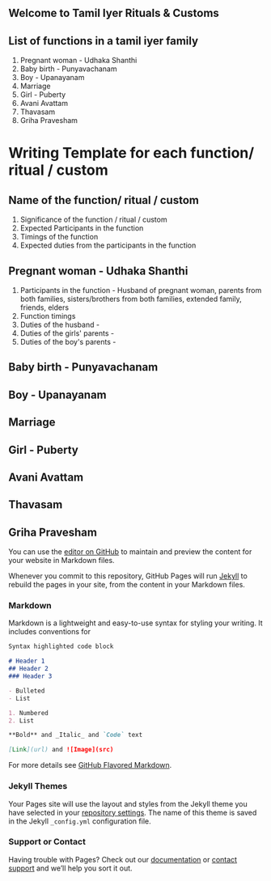## Welcome to Tamil Iyer Rituals & Customs


## List of functions in a tamil iyer family

1. Pregnant woman - Udhaka Shanthi
2. Baby birth - Punyavachanam
3. Boy - Upanayanam
4. Marriage
5. Girl - Puberty
6. Avani Avattam
7. Thavasam
8. Griha Pravesham


# Writing Template for each function/ ritual / custom

## Name of the function/ ritual / custom

1. Significance of the function / ritual / custom
2. Expected Participants in the function
3. Timings of the function
4. Expected duties from the participants in the function

## Pregnant woman - Udhaka Shanthi

1. Participants in the function - Husband of pregnant woman, parents from both families, sisters/brothers from both families, extended family, friends, elders
2. Function timings
3. Duties of the husband -
4. Duties of the girls' parents -
5. Duties of the boy's parents -

## Baby birth - Punyavachanam

## Boy - Upanayanam

## Marriage

## Girl - Puberty

## Avani Avattam

## Thavasam

## Griha Pravesham

You can use the [editor on GitHub](https://github.com/tamiliyer/tamil-iyer-rituals-customs/edit/gh-pages/index.md) to maintain and preview the content for your website in Markdown files.

Whenever you commit to this repository, GitHub Pages will run [Jekyll](https://jekyllrb.com/) to rebuild the pages in your site, from the content in your Markdown files.

### Markdown

Markdown is a lightweight and easy-to-use syntax for styling your writing. It includes conventions for

```markdown
Syntax highlighted code block

# Header 1
## Header 2
### Header 3

- Bulleted
- List

1. Numbered
2. List

**Bold** and _Italic_ and `Code` text

[Link](url) and ![Image](src)
```

For more details see [GitHub Flavored Markdown](https://guides.github.com/features/mastering-markdown/).

### Jekyll Themes

Your Pages site will use the layout and styles from the Jekyll theme you have selected in your [repository settings](https://github.com/tamiliyer/tamil-iyer-rituals-customs/settings/pages). The name of this theme is saved in the Jekyll `_config.yml` configuration file.

### Support or Contact

Having trouble with Pages? Check out our [documentation](https://docs.github.com/categories/github-pages-basics/) or [contact support](https://support.github.com/contact) and we’ll help you sort it out.
